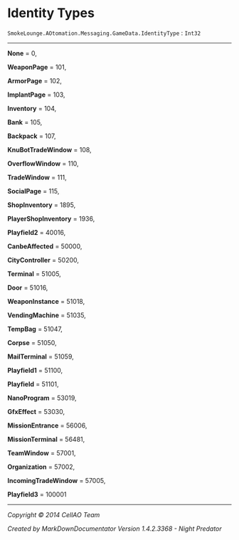 # Identity Types #
`SmokeLounge.AOtomation.Messaging.GameData.IdentityType`   : `Int32`  

----------


**None** = 0,

**WeaponPage** = 101,

**ArmorPage** = 102,

**ImplantPage** = 103,

**Inventory** = 104,

**Bank** = 105,

**Backpack** = 107,

**KnuBotTradeWindow** = 108,

**OverflowWindow** = 110,

**TradeWindow** = 111,

**SocialPage** = 115,

**ShopInventory** = 1895,

**PlayerShopInventory** = 1936,

**Playfield2** = 40016,

**CanbeAffected** = 50000,

**CityController** = 50200,

**Terminal** = 51005,

**Door** = 51016,

**WeaponInstance** = 51018,

**VendingMachine** = 51035,

**TempBag** = 51047,

**Corpse** = 51050,

**MailTerminal** = 51059,

**Playfield1** = 51100,

**Playfield** = 51101,

**NanoProgram** = 53019,

**GfxEffect** = 53030,

**MissionEntrance** = 56006,

**MissionTerminal** = 56481,

**TeamWindow** = 57001,

**Organization** = 57002,

**IncomingTradeWindow** = 57005,

**Playfield3** = 100001


----------

*Copyright © 2014 CellAO Team*

*Created by MarkDownDocumentator Version 1.4.2.3368 - Night Predator*


